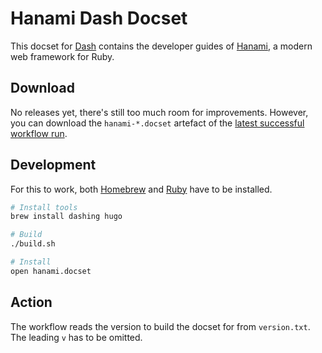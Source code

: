 # Hanami Dash Docset

This docset for [Dash](https://kapeli.com/dash) contains the developer guides of [Hanami](https://hanamirb.org/), a modern web framework for Ruby.

## Download

No releases yet, there's still too much room for improvements. However, you can download the `hanami-*.docset` artefact of the [latest successful workflow run](https://github.com/svoop/hanami-docset/actions).

## Development

For this to work, both [Homebrew](https://brew.sh/) and [Ruby](https://www.ruby-lang.org/en/) have to be installed.

```bash
# Install tools
brew install dashing hugo

# Build
./build.sh

# Install
open hanami.docset
```

## Action

The workflow reads the version to build the docset for from `version.txt`. The leading `v` has to be omitted.
